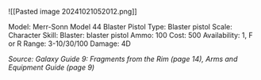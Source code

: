 ![[Pasted image 20241021052012.png]]

Model: Merr-Sonn Model 44 Blaster Pistol
Type: Blaster pistol
Scale: Character
Skill: Blaster: blaster pistol
Ammo: 100
Cost: 500
Availability: 1, F or R
Range: 3-10/30/100
Damage: 4D

*Source: Galaxy Guide 9: Fragments from the Rim (page 14), Arms and Equipment Guide (page 9)*